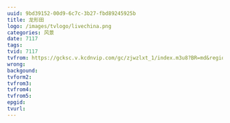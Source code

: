 ```yaml
---
uuid: 9bd39152-00d9-6c7c-3b27-fbd89245925b
title: 龙形田
logo: /images/tvlogo/livechina.png
categories: 风景
date: 7117
tags:
tvid: 7117
tvfrom: https://gcksc.v.kcdnvip.com/gc/zjwzlxt_1/index.m3u8?BR=md&region=shanghai
wrong:
backgound:
tvform2:
tvfrom3:
tvfrom4:
tvfrom5:
epgid:
tvurl:
---
```

